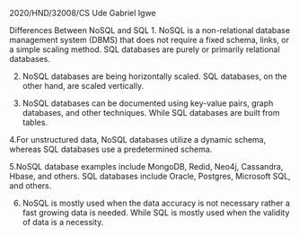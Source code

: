 2020/HND/32008/CS
Ude Gabriel Igwe



Differences Between NoSQL and SQL 1. NoSQL is a non-relational database management system (DBMS) that does not require a fixed schema, links, or a simple scaling method. SQL databases are purely or primarily relational databases.


2. NoSQL databases are being horizontally scaled. SQL databases, on the other hand, are scaled vertically.


3. NoSQL databases can be documented using key-value pairs, graph databases, and other techniques. While SQL databases are built from tables.


4.For unstructured data, NoSQL databases utilize a dynamic schema, whereas SQL databases use a predetermined schema.


5.NoSQL database examples include MongoDB, Redid, Neo4j, Cassandra, Hbase, and others. SQL databases include Oracle, Postgres, Microsoft SQL, and others.

6. NoSQL is mostly used when the data accuracy is not necessary rather a fast growing data is needed. While SQL is mostly used when the validity of data is a necessity.
